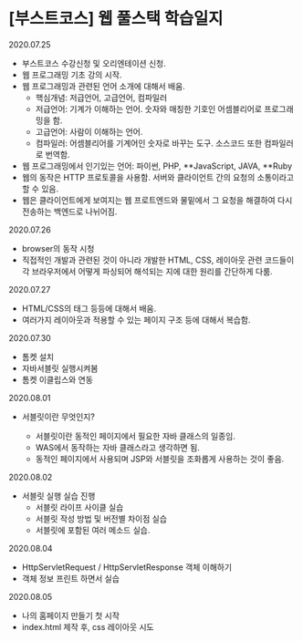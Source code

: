 # [부스트코스] 웹 풀스택 학습일지

2020.07.25

- 부스트코스 수강신청 및 오리엔테이션 신청.
- 웹 프로그래밍 기초 강의 시작.
- 웹 프로그래밍과 관련된 언어 소개에 대해서 배움. 
  - 핵심개념: 저급언어, 고급언어, 컴파일러
  - 저급언어: 기계가 이해하는 언어. 숫자와 매칭한 기호인 어셈블리어로 프로그래밍을 함. 
  - 고급언어: 사람이 이해하는 언어. 
  - 컴파일러: 어셈블리어를 기계어인 숫자로 바꾸는 도구. 소스코드 또한 컴파일러로 번역함. 
- 웹 프로그래밍에서 인기있는 언어: 파이썬, PHP, **JavaScript, JAVA, **Ruby
- 웹의 동작은 HTTP 프로토콜을 사용함. 서버와 클라이언트 간의 요청의 소통이라고 할 수 있음.
- 웹은 클라이언트에게 보여지는 웹 프로트엔드와 물밑에서 그 요청을 해결하여 다시 전송하는 백엔드로 나뉘어짐. 



2020.07.26

* browser의 동작 시청
* 직접적인 개발과 관련된 것이 아니라 개발한 HTML, CSS, 레이아웃 관련 코드들이 각 브라우저에서 어떻게 파싱되어 해석되는 지에 대한 원리를 간단하게 다룸. 



2020.07.27

* HTML/CSS의 태그 등등에 대해서 배움.
* 여러가지 레이아웃과 적용할 수 있는 페이지 구조 등에 대해서 복습함. 



2020.07.30

* 톰켓 설치 
* 자바서블릿 실행시켜봄
* 톰켓 이클립스와 연동 



2020.08.01

* 서블릿이란 무엇인지?

  * 서블릿이란 동적인 페이지에서 필요한 자바 클래스의 일종임. 
  * WAS에서 동작하는 자바 클래스라고 생각하면 됨.
  * 동적인 페이지에서 사용되며 JSP와 서블릿을 조화롭게 사용하는 것이 좋음.




2020.08.02

* 서블릿 실행 실습 진행
  * 서블릿 라이프 사이클 실습
  * 서블릿 작성 방법 및 버전별 차이점 실습
  * 서블릿에 포함된 여러 메소드 실습. 



2020.08.04

* HttpServletRequest / HttpServletResponse 객체 이해하기
* 객체 정보 프린트 하면서 실습



2020.08.05

* 나의 홈페이지 만들기 첫 시작
* index.html 제작 후, css 레이아웃 시도